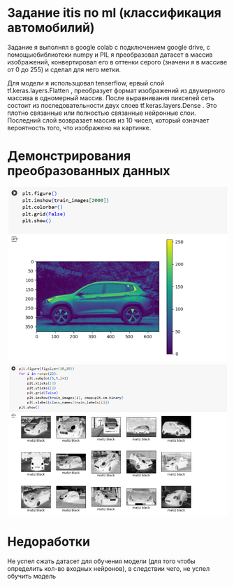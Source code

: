 # Задание itis по ml (классификация автомобилий)

Задание я выполнял в google colab с подключением google drive, с помощьюбиблиотеки numpy и PIL я преобразовал датасет в массив изображений, конвертировал его в оттенки серого (значени я в массиве от 0 до 255) и сделал для него метки.

Для модели я использщовал tenserflow, ервый слой  tf.keras.layers.Flatten , преобразует формат изображений из двумерного массива в одномерный массив. После выравнивания пикселей сеть состоит из последовательности двух слоев tf.keras.layers.Dense . Это плотно связанные или полностью связанные нейронные слои. Последний слой возвразает массив из 10 чисел, который означает вероятность того, что изображено на картинке.


# Демонстрирования преобразованных данных
![url: /](https://github.com/AlisherAsd/ItisModel/blob/main/img/1.png)
![url: /](https://github.com/AlisherAsd/ItisModel/blob/main/img/2.png)

# Недоработки
Не успел сжать датасет для обучения модели (для того чтобы определить кол-во входных нейронов), в следствии чего, не успел обучить модель
